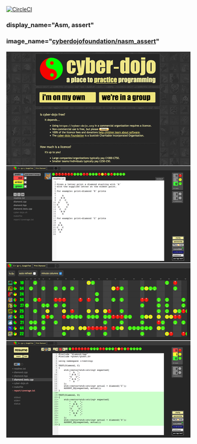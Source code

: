 [![CircleCI](https://circleci.com/gh/cyber-dojo-start-points/nasm-assert.svg?style=svg)](https://circleci.com/gh/cyber-dojo-start-points/nasm-assert)

### display_name="Asm, assert"
### image_name="[cyberdojofoundation/nasm_assert](https://hub.docker.com/repository/docker/cyberdojofoundation/nasm_assert)"

![cyber-dojo.org home page](https://github.com/cyber-dojo/cyber-dojo/blob/master/shared/home_page_snapshot.png)
